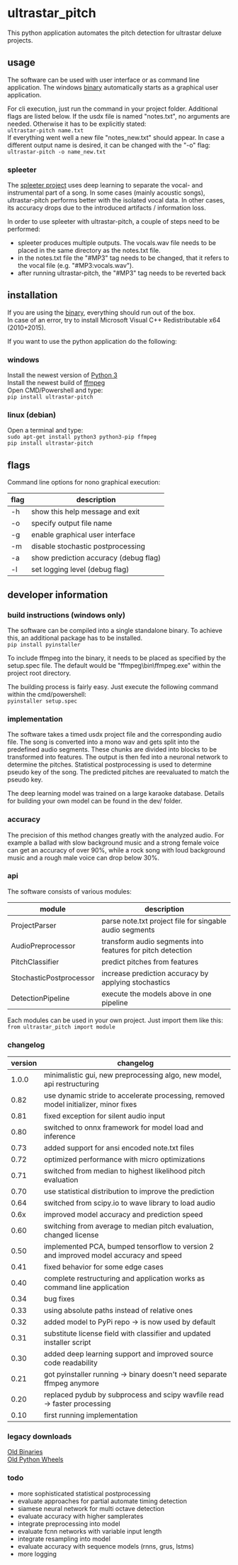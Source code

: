# ultrastar_pitch
This python application automates the pitch detection for ultrastar deluxe projects.  
  
## usage
The software can be used with user interface or as command line application. The windows [binary](https://github.com/paradigmn/ultrastar_pitch/releases) automatically starts as a graphical user application.

For cli execution, just run the command in your project folder. Additional flags are listed below. If the usdx file is named "notes.txt", no arguments are needed. Otherwise it has to be explicitly stated:  
`ultrastar-pitch name.txt`  
If everything went well a new file "notes_new.txt" should appear. In case a different output name is desired, it can be changed with the "-o" flag:  
`ultrastar-pitch -o name_new.txt`  

### spleeter
The [spleeter project](https://github.com/deezer/spleeter) uses deep learning to separate the vocal- and instrumental part of a song. In some cases (mainly acoustic songs), ultrastar-pitch performs better with the isolated vocal data. In other cases, its accuracy drops due to the introduced artifacts / information loss.  
  
In order to use spleeter with ultrastar-pitch, a couple of steps need to be performed:  
  
* spleeter produces multiple outputs. The vocals.wav file needs to be placed in the same directory as the notes.txt file.  
* in the notes.txt file the "#MP3" tag needs to be changed, that it refers to the vocal file (e.g. "#MP3:vocals.wav").  
* after running ultrastar-pitch, the "#MP3" tag needs to be reverted back  
  
## installation
If you are using the [binary](https://github.com/paradigmn/ultrastar_pitch/releases), everything should run out of the box.  
In case of an error, try to install Microsoft Visual C++ Redistributable x64 (2010+2015).  
  
If you want to use the python application do the following:  
### windows
Install the newest version of [Python 3](https://www.python.org/downloads/windows/)  
Install the newest build of [ffmpeg](https://de.wikihow.com/FFmpeg-unter-Windows-installieren)  
Open CMD/Powershell and type:  
`pip install ultrastar-pitch`  
### linux (debian)
Open a terminal and type:  
`sudo apt-get install python3 python3-pip ffmpeg`  
`pip install ultrastar-pitch`  
  
## flags
Command line options for nono graphical execution:  
  
| flag | description                           |
|------|---------------------------------------|
| -h   | show this help message and exit       |
| -o   | specify output file name              |
| -g   | enable graphical user interface       |
| -m   | disable stochastic postprocessing     |
| -a   | show prediction accuracy (debug flag) |
| -l   | set logging level (debug flag)        |
  
## developer information
### build instructions (windows only)
The software can be compiled into a single standalone binary. To achieve this, an additional package has to be installed.  
`pip install pyinstaller`  
  
To include ffmpeg into the binary, it needs to be placed as specified by the setup.spec file. The default would be "ffmpeg\bin\ffmpeg.exe" within the project root directory.  
  
The building process is fairly easy. Just execute the following command within the cmd/powershell:  
`pyinstaller setup.spec`  
### implementation
The software takes a timed usdx project file and the corresponding audio file. The song is converted into a mono wav and gets split into the predefined audio segments. These chunks are divided into blocks to be transformed into features. The output is then fed into a neuronal network to determine the pitches. Statistical postprocessing is used to determine pseudo key of the song. The predicted pitches are reevaluated to match the pseudo key.
  
The deep learning model was trained on a large karaoke database. Details for building your own model can be found in the dev/ folder.
  
### accuracy
The precision of this method changes greatly with the analyzed audio. For example a ballad with slow background music and a strong female voice can get an accuracy of over 90%, while a rock song with loud background music and a rough male voice can drop below 30%.  

### api
The software consists of various modules:  
  
| module                  | description                                                |
|-------------------------|------------------------------------------------------------|
| ProjectParser           | parse note.txt project file for singable audio segments    |
| AudioPreprocessor       | transform audio segments into features for pitch detection |
| PitchClassifier         | predict pitches from features                              |
| StochasticPostprocessor | increase prediction accuracy by applying stochastics       |
| DetectionPipeline       | execute the models above in one pipeline                   |
  
Each modules can be used in your own project. Just import them like this:  
`from ultrastar_pitch import module`  
  
### changelog
| version | changelog                                                                             |
|---------|---------------------------------------------------------------------------------------|
| 1.0.0   | minimalistic gui, new preprocessing algo, new model, api restructuring                |
| 0.82    | use dynamic stride to accelerate processing, removed model initializer, minor fixes   |
| 0.81    | fixed exception for silent audio input                                                |
| 0.80    | switched to onnx framework for model load and inference                               |
| 0.73    | added support for ansi encoded note.txt files                                         |
| 0.72    | optimized performance with micro optimizations                                        |
| 0.71    | switched from median to highest likelihood pitch evaluation                           |
| 0.70    | use statistical distribution to improve the prediction                                |
| 0.64    | switched from scipy.io to wave library to load audio                                  |
| 0.6x    | improved model accuracy and prediction speed                                          |
| 0.60    | switching from average to median pitch evaluation, changed license                    |
| 0.50    | implemented PCA, bumped tensorflow to version 2 and improved model accuracy and speed |
| 0.41    | fixed behavior for some edge cases                                                    |
| 0.40    | complete restructuring and application works as command line application              |
| 0.34    | bug fixes                                                                             |
| 0.33    | using absolute paths instead of relative ones                                         |
| 0.32    | added model to PyPi repo -> is now used by default                                    |
| 0.31    | substitute license field with classifier and updated installer script                 |
| 0.30    | added deep learning support and improved source code readability                      |
| 0.21    | got pyinstaller running -> binary doesn't need separate ffmpeg anymore                |
| 0.20    | replaced pydub by subprocess and scipy wavfile read -> faster processing              |
| 0.10    | first running implementation                                                          |

### legacy downloads
[Old Binaries](https://drive.google.com/drive/folders/19c2Y6LVVfpqIB-leLPUehs-kihZVccyM?usp=sharing)  
[Old Python Wheels](https://drive.google.com/drive/folders/1oCyOqvieQTcq-MWRKlbaoa4dBo5O7V7y?usp=sharing)

### todo
* more sophisticated statistical postprocessing  
* evaluate approaches for partial automate timing detection  
* siamese neural network for multi octave detection  
* evaluate accuracy with higher samplerates  
* integrate preprocessing into model  
* evaluate fcnn networks with variable input length  
* integrate resampling into model  
* evaluate accuracy with sequence models (rnns, grus, lstms)  
* more logging  
